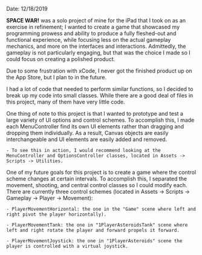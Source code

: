 Date: 12/18/2019

**SPACE WAR!** was a solo project of mine for the iPad that I took on as an exercise in refinement;
I wanted to create a game that showcased my programming prowess and ability to produce a fully fleshed-out and functional experience,
while focusing less on the actual gameplay mechanics, and more on the interfaces and interactions.
Admittedly, the gameplay is not particularly engaging, but that was the choice I made so I could focus on creating a polished product.

Due to some frustration with xCode, I never got the finished product up on the App Store, but I plan to in the future.

I had a lot of code that needed to perform similar functions, so I decided to break up my code into small classes.
While there are a good deal of files in this project, many of them have very little code.

One thing of note to this project is that I wanted to prototype and test a large variety of UI options and control schemes.
To accomplish this, I made each MenuController find its own UI elements rather than dragging and dropping them individually.
As a result, Canvas objects are easily interchangeable and UI elements are easily added and removed.

	- To see this in action, I would recommend looking at the MenuController and OptionsController classes, located in Assets -> Scripts -> Utilities.

One of my future goals for this project is to create a game where the control scheme changes at certain intervals.
To accomplish this, I separated the movement, shooting, and central control classes so I could modify each.
There are currently three control schemes (located in Assets -> Scripts -> Gameplay -> Player -> Movement):

	- PlayerMovementHorizontal: the one in the "Game" scene where left and right pivot the player horizontally).

	- PlayerMovementTank: the one in "1PlayerAsteroidsTank" scene where left and right rotate the player and forward propels it forward.

	- PlayerMovementJoystick: the one in "1PlayerAsteroids" scene the player is controlled with a virtual joystick.

